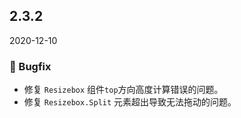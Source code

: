 ## 2.3.2

2020-12-10

### 🐛 Bugfix

- 修复 `Resizebox` 组件`top`方向高度计算错误的问题。
- 修复 `Resizebox.Split` 元素超出导致无法拖动的问题。



